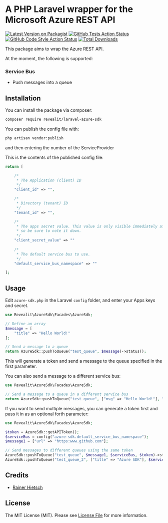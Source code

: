 # A PHP Laravel wrapper for the Microsoft Azure REST API

[![Latest Version on Packagist](https://img.shields.io/packagist/v/revealit/laravel-azure-sdk.svg?style=flat-square)](https://packagist.org/packages/revealit/laravel-azure-sdk)
[![GitHub Tests Action Status](https://img.shields.io/github/actions/workflow/status/revealit/laravel-azure-sdk/run-tests.yml?branch=main&label=tests&style=flat-square)](https://github.com/revealit/laravel-azure-sdk/actions?query=workflow%3Arun-tests+branch%3Amain)
[![GitHub Code Style Action Status](https://img.shields.io/github/actions/workflow/status/revealit/laravel-azure-sdk/fix-php-code-style-issues.yml?branch=main&label=code%20style&style=flat-square)](https://github.com/revealit/laravel-azure-sdk/actions?query=workflow%3A"Fix+PHP+code+style+issues"+branch%3Amain)
[![Total Downloads](https://img.shields.io/packagist/dt/revealit/laravel-azure-sdk.svg?style=flat-square)](https://packagist.org/packages/revealit/laravel-azure-sdk)

This package aims to wrap the Azure REST API.

At the moment, the following is supported:

### Service Bus ###
- Push messages into a queue

## Installation

You can install the package via composer:

```bash
composer require revealit/laravel-azure-sdk
```

You can publish the config file with:

```bash
php artisan vendor:publish
```

and then entering the number of the ServiceProvider

This is the contents of the published config file:

```php
return [

    /*
     * The Application (client) ID
     */
    "client_id" => "",

    /*
     * Directory (tenant) ID
     */
    "tenant_id" => "",

    /*
     * The apps secret value. This value is only visible immediately after creation,
     * so be sure to note it down.
     */
    "client_secret_value" => ""
    
    /*
     * The default service bus to use.
     */
    "default_service_bus_namespace" => ""

];

```

## Usage

Edit `azure-sdk.php` in the Laravel `config` folder, and enter your Apps keys and secret.

```php
use Revealit\AzureSdk\Facades\AzureSdk;

// Define an array
$message = [
    "title" => "Hello World!"
];

// Send a message to a queue
return AzureSdk::pushToQueue("test_queue", $message)->status();
```

This will generate a token and send a message to the queue specified in the first parameter.

You can also send a message to a different service bus:
```php
use Revealit\AzureSdk\Facades\AzureSdk;

// Send a message to a queue in a different service bus
return AzureSdk::pushToQueue("test_queue", ["msg" => "Hello World!"], "different_service_bus")->status();
```

If you want to send multiple messages, you can generate a token first and pass it in as an optional forth parameter:
```php
use Revealit\AzureSdk\Facades\AzureSdk;

$token = AzureSdk::getAPIToken();
$serviceBus = config("azure-sdk.default_service_bus_namespace");
$message1 = ["url" => "https:www.github.com"];

// Send messages to different queues using the same token
AzureSdk::pushToQueue("test_queue", $message1, $serviceBus, $token)->status();
AzureSdk::pushToQueue("test_queue_2", ["title" => "Azure SDK"], $serviceBus, $token)->status();
```

## Credits

- [Rainer Hietsch](https://github.com/rainerhietsch)

## License

The MIT License (MIT). Please see [License File](LICENSE.md) for more information.
